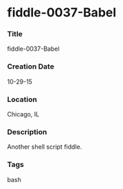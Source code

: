 fiddle-0037-Babel
======

### Title

fiddle-0037-Babel


### Creation Date

10-29-15


### Location

Chicago, IL


### Description

Another shell script fiddle.


### Tags

bash
